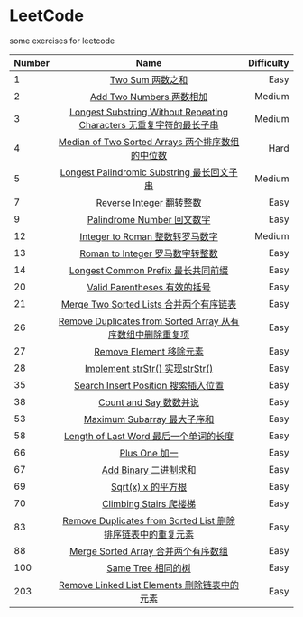 # LeetCode
some exercises for leetcode

| Number | Name | Difficulty | 
| ------------- |:-------------:| -----:| 
| 1 | [Two Sum 两数之和](https://github.com/kaisa911/LeetCode/blob/master/TwoSum.js) | Easy | 
| 2 | [Add Two Numbers 两数相加](https://github.com/kaisa911/LeetCode/blob/master/AddTwoNumbers.js) | Medium | 
| 3 | [Longest Substring Without Repeating Characters 无重复字符的最长子串](https://github.com/kaisa911/LeetCode/blob/master/LongestSubstringWithoutRepeatingCharacters%20.js) | Medium |
| 4 | [Median of Two Sorted Arrays 两个排序数组的中位数](https://github.com/kaisa911/LeetCode/blob/master/MedianofTwoSortedArrays.js) | Hard | 
| 5 | [Longest Palindromic Substring 最长回文子串](https://github.com/kaisa911/LeetCode/blob/master/LongestPalindromicSubstring.js) | Medium || 6 | [ZigZag Converesion Z字形变换](https://github.com/kaisa911/LeetCode/blob/master/ZigZagConveresion.js) | Medium | 
| 7 | [Reverse Integer 翻转整数](https://github.com/kaisa911/LeetCode/blob/master/ReverseInteger.js) | Easy | 
| 9 | [Palindrome Number 回文数字](https://github.com/kaisa911/LeetCode/blob/master/PalindromeNumber.js) | Easy | 
| 12 | [Integer to Roman 整数转罗马数字](https://github.com/kaisa911/LeetCode/blob/master/IntegertoRoman.js) | Medium | 
| 13 | [Roman to Integer 罗马数字转整数](https://github.com/kaisa911/LeetCode/blob/master/RomantoInteger.js) | Easy | 
| 14 | [Longest Common Prefix 最长共同前缀](https://github.com/kaisa911/LeetCode/blob/master/LongestCommonPrefix.js) | Easy | 
| 20 | [Valid Parentheses 有效的括号](https://github.com/kaisa911/LeetCode/blob/master/ValidParentheses.js) | Easy | 
| 21 | [Merge Two Sorted Lists 合并两个有序链表](https://github.com/kaisa911/LeetCode/blob/master/MergeTwoSortedLists.js) | Easy | 
| 26 | [Remove Duplicates from Sorted Array 从有序数组中删除重复项](https://github.com/kaisa911/LeetCode/blob/master/RemoveDuplicatesfromSortedArray.js) | Easy |
| 27 | [Remove Element 移除元素](https://github.com/kaisa911/LeetCode/blob/master/RemoveElement.js) | Easy |
| 28 | [Implement strStr() 实现strStr()](https://github.com/kaisa911/LeetCode/blob/master/ImplementstrStr().js) | Easy | 
| 35 | [Search Insert Position 搜索插入位置](https://github.com/kaisa911/LeetCode/blob/master/SearchInsertPosition.js) | Easy | 
| 38 | [Count and Say 数数并说](https://github.com/kaisa911/LeetCode/blob/master/CountandSay.js) | Easy | 
| 53 | [Maximum Subarray 最大子序和](https://github.com/kaisa911/LeetCode/blob/master/MaximumSubarray.js) | Easy | 
| 58 | [Length of Last Word 最后一个单词的长度](https://github.com/kaisa911/LeetCode/blob/master/LengthofLastWord.js) | Easy |
| 66 | [Plus One 加一](https://github.com/kaisa911/LeetCode/blob/master/PlusOne.js) | Easy | 
| 67 | [Add Binary 二进制求和](https://github.com/kaisa911/LeetCode/blob/master/AddBinary.js) | Easy | 
| 69 | [Sqrt(x) x 的平方根](https://github.com/kaisa911/LeetCode/blob/master/Sqrt(x).js) | Easy | 
| 70 | [Climbing Stairs 爬楼梯](https://github.com/kaisa911/LeetCode/blob/master/ClimbingStairs.js) | Easy |
| 83 | [Remove Duplicates from Sorted List 删除排序链表中的重复元素](https://github.com/kaisa911/LeetCode/blob/master/RemoveDuplicatesfromSortedList.js) | Easy |
| 88 | [Merge Sorted Array 合并两个有序数组](https://github.com/kaisa911/LeetCode/blob/master/MergeSortedArray.js) | Easy |
| 100 | [Same Tree 相同的树](https://github.com/kaisa911/LeetCode/blob/master/SameTree.js) | Easy |
| 203 | [Remove Linked List Elements 删除链表中的元素](https://github.com/kaisa911/LeetCode/blob/master/RemoveLinkedListElements.js) | Easy |